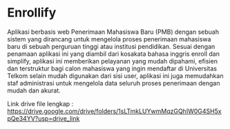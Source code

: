 # Enrollify
Aplikasi berbasis web Penerimaan Mahasiswa Baru (PMB) dengan
sebuah sistem yang dirancang untuk mengelola proses penerimaan mahasiswa baru di sebuah 
perguruan tinggi atau institusi pendidikan. Sesuai dengan penamaan aplikasi ini yang diambil 
dari kosakata bahasa inggris enroll dan simplify, aplikasi ini memberikan pelayanan yang 
mudah dipahami, efisien dan terstruktur bagi calon mahasiswa yang ingin mendaftar di 
Universitas Telkom selain mudah digunakan dari sisi user, aplikasi ini juga memudahkan staf 
administrasi untuk mengelola data seluruh proses penerimaan dengan mudah dan akurat.

Link drive file lengkap : https://drive.google.com/drive/folders/1sLTmkLUYwmMqzGQhIW0G4SH5xpQe34YV?usp=drive_link
